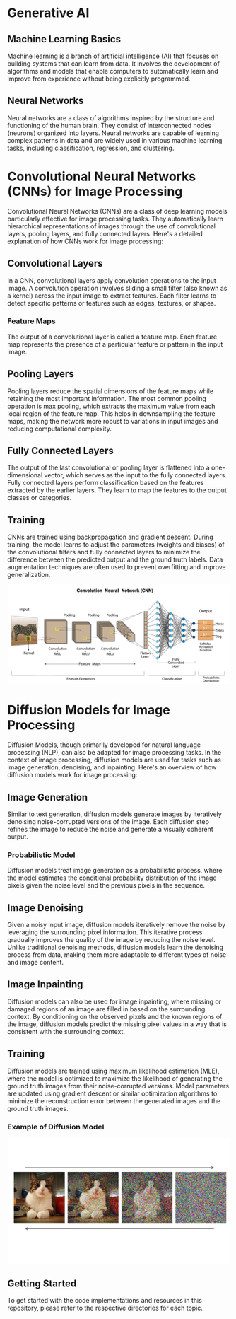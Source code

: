 # Generative AI

## Machine Learning Basics

Machine learning is a branch of artificial intelligence (AI) that focuses on building systems that can learn from data. It involves the development of algorithms and models that enable computers to automatically learn and improve from experience without being explicitly programmed.

## Neural Networks

Neural networks are a class of algorithms inspired by the structure and functioning of the human brain. They consist of interconnected nodes (neurons) organized into layers. Neural networks are capable of learning complex patterns in data and are widely used in various machine learning tasks, including classification, regression, and clustering.

# Convolutional Neural Networks (CNNs) for Image Processing

Convolutional Neural Networks (CNNs) are a class of deep learning models particularly effective for image processing tasks. They automatically learn hierarchical representations of images through the use of convolutional layers, pooling layers, and fully connected layers. Here's a detailed explanation of how CNNs work for image processing:

## Convolutional Layers

In a CNN, convolutional layers apply convolution operations to the input image. A convolution operation involves sliding a small filter (also known as a kernel) across the input image to extract features. Each filter learns to detect specific patterns or features such as edges, textures, or shapes.

### Feature Maps

The output of a convolutional layer is called a feature map. Each feature map represents the presence of a particular feature or pattern in the input image.

## Pooling Layers

Pooling layers reduce the spatial dimensions of the feature maps while retaining the most important information. The most common pooling operation is max pooling, which extracts the maximum value from each local region of the feature map. This helps in downsampling the feature maps, making the network more robust to variations in input images and reducing computational complexity.

## Fully Connected Layers

The output of the last convolutional or pooling layer is flattened into a one-dimensional vector, which serves as the input to the fully connected layers. Fully connected layers perform classification based on the features extracted by the earlier layers. They learn to map the features to the output classes or categories.

## Training

CNNs are trained using backpropagation and gradient descent. During training, the model learns to adjust the parameters (weights and biases) of the convolutional filters and fully connected layers to minimize the difference between the predicted output and the ground truth labels. Data augmentation techniques are often used to prevent overfitting and improve generalization.


![CNN Architecture](cnn_architecture.png)

# Diffusion Models for Image Processing

Diffusion Models, though primarily developed for natural language processing (NLP), can also be adapted for image processing tasks. In the context of image processing, diffusion models are used for tasks such as image generation, denoising, and inpainting. Here's an overview of how diffusion models work for image processing:

## Image Generation

Similar to text generation, diffusion models generate images by iteratively denoising noise-corrupted versions of the image. Each diffusion step refines the image to reduce the noise and generate a visually coherent output.

### Probabilistic Model

Diffusion models treat image generation as a probabilistic process, where the model estimates the conditional probability distribution of the image pixels given the noise level and the previous pixels in the sequence.

## Image Denoising

Given a noisy input image, diffusion models iteratively remove the noise by leveraging the surrounding pixel information. This iterative process gradually improves the quality of the image by reducing the noise level. Unlike traditional denoising methods, diffusion models learn the denoising process from data, making them more adaptable to different types of noise and image content.

## Image Inpainting

Diffusion models can also be used for image inpainting, where missing or damaged regions of an image are filled in based on the surrounding context. By conditioning on the observed pixels and the known regions of the image, diffusion models predict the missing pixel values in a way that is consistent with the surrounding context.

## Training

Diffusion models are trained using maximum likelihood estimation (MLE), where the model is optimized to maximize the likelihood of generating the ground truth images from their noise-corrupted versions. Model parameters are updated using gradient descent or similar optimization algorithms to minimize the reconstruction error between the generated images and the ground truth images.

### Example of Diffusion Model
![diffusion model](diffusion_model.png)
## Getting Started

To get started with the code implementations and resources in this repository, please refer to the respective directories for each topic.



